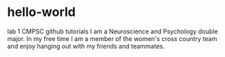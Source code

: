 # hello-world
lab 1 CMPSC github tutorials
I am a Neuroscience and Psychology double major. In my free time I am a member of the women's cross country team and enjoy hanging out with my friends and teammates.
